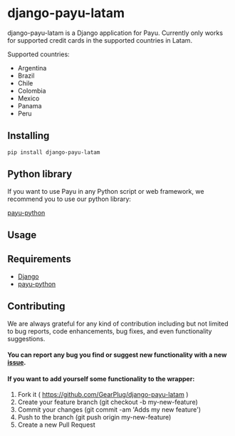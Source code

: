 # django-payu-latam

django-payu-latam is a Django application for Payu. Currently only works for supported credit cards in the supported countries in Latam.

Supported countries:
* Argentina
* Brazil
* Chile
* Colombia
* Mexico
* Panama
* Peru

## Installing
```
pip install django-payu-latam
```

## Python library

If you want to use Payu in any Python script or web framework, we recommend you to use our python library:

[payu-python](https://github.com/GearPlug/payu-python)

## Usage

## Requirements
* [Django](https://github.com/django/django)
* [payu-python](https://github.com/GearPlug/payu-python)

## Contributing
We are always grateful for any kind of contribution including but not limited to bug reports, code enhancements, bug fixes, and even functionality suggestions.

#### You can report any bug you find or suggest new functionality with a new [issue](https://github.com/GearPlug/django-payu-latam/issues).

#### If you want to add yourself some functionality to the wrapper:
1. Fork it ( https://github.com/GearPlug/django-payu-latam )
2. Create your feature branch (git checkout -b my-new-feature)
3. Commit your changes (git commit -am 'Adds my new feature')
4. Push to the branch (git push origin my-new-feature)
5. Create a new Pull Request
